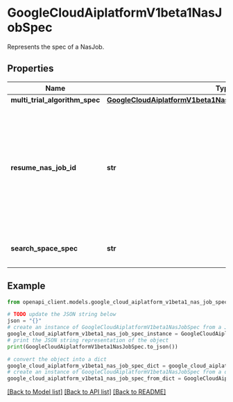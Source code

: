 # GoogleCloudAiplatformV1beta1NasJobSpec

Represents the spec of a NasJob.

## Properties

Name | Type | Description | Notes
------------ | ------------- | ------------- | -------------
**multi_trial_algorithm_spec** | [**GoogleCloudAiplatformV1beta1NasJobSpecMultiTrialAlgorithmSpec**](GoogleCloudAiplatformV1beta1NasJobSpecMultiTrialAlgorithmSpec.md) |  | [optional] 
**resume_nas_job_id** | **str** | The ID of the existing NasJob in the same Project and Location which will be used to resume search. search_space_spec and nas_algorithm_spec are obtained from previous NasJob hence should not provide them again for this NasJob. | [optional] 
**search_space_spec** | **str** | It defines the search space for Neural Architecture Search (NAS). | [optional] 

## Example

```python
from openapi_client.models.google_cloud_aiplatform_v1beta1_nas_job_spec import GoogleCloudAiplatformV1beta1NasJobSpec

# TODO update the JSON string below
json = "{}"
# create an instance of GoogleCloudAiplatformV1beta1NasJobSpec from a JSON string
google_cloud_aiplatform_v1beta1_nas_job_spec_instance = GoogleCloudAiplatformV1beta1NasJobSpec.from_json(json)
# print the JSON string representation of the object
print(GoogleCloudAiplatformV1beta1NasJobSpec.to_json())

# convert the object into a dict
google_cloud_aiplatform_v1beta1_nas_job_spec_dict = google_cloud_aiplatform_v1beta1_nas_job_spec_instance.to_dict()
# create an instance of GoogleCloudAiplatformV1beta1NasJobSpec from a dict
google_cloud_aiplatform_v1beta1_nas_job_spec_from_dict = GoogleCloudAiplatformV1beta1NasJobSpec.from_dict(google_cloud_aiplatform_v1beta1_nas_job_spec_dict)
```
[[Back to Model list]](../README.md#documentation-for-models) [[Back to API list]](../README.md#documentation-for-api-endpoints) [[Back to README]](../README.md)


